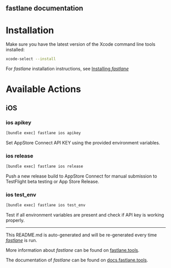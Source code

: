 fastlane documentation
----

# Installation

Make sure you have the latest version of the Xcode command line tools installed:

```sh
xcode-select --install
```

For _fastlane_ installation instructions, see [Installing _fastlane_](https://docs.fastlane.tools/#installing-fastlane)

# Available Actions

## iOS

### ios apikey

```sh
[bundle exec] fastlane ios apikey
```

Set AppStore Connect API KEY using the provided environment variables.

### ios release

```sh
[bundle exec] fastlane ios release
```

Push a new release build to AppStore Connect for manual submission to TestFlight beta testing or App Store Release.

### ios test_env

```sh
[bundle exec] fastlane ios test_env
```

Test if all environment variables are present and check if API key is working properly.

----

This README.md is auto-generated and will be re-generated every time [_fastlane_](https://fastlane.tools) is run.

More information about _fastlane_ can be found on [fastlane.tools](https://fastlane.tools).

The documentation of _fastlane_ can be found on [docs.fastlane.tools](https://docs.fastlane.tools).
